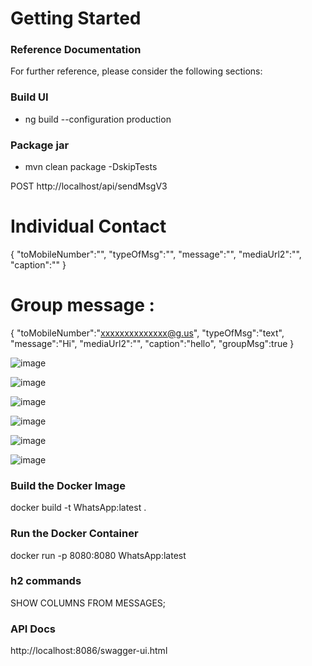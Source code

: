 # Getting Started

### Reference Documentation

For further reference, please consider the following sections:

### Build UI
* ng build --configuration production

### Package jar
* mvn clean package -DskipTests

POST http://localhost/api/sendMsgV3
# Individual Contact
{
    "toMobileNumber":"",
    "typeOfMsg":"",
    "message":"",
    "mediaUrl2":"",
    "caption":""
}

# Group message :
{
    "toMobileNumber":"xxxxxxxxxxxxxx@g.us",
    "typeOfMsg":"text",
    "message":"Hi",
    "mediaUrl2":"",
    "caption":"hello",
    "groupMsg":true
}

![image](https://github.com/user-attachments/assets/a28d3d63-12f5-47f1-ba2c-96ae54d7e416)

![image](https://github.com/user-attachments/assets/538bd7ad-7846-424d-b6f6-2bf5cfdf33d0)

![image](https://github.com/user-attachments/assets/160edf36-4821-48bb-bc31-13b46e117427)

![image](https://github.com/user-attachments/assets/caf3407c-1832-4a11-aa7a-c57b7910a4cc)

![image](https://github.com/user-attachments/assets/80832772-cc68-413e-947d-b326ccba9257)

![image](https://github.com/user-attachments/assets/45153f2b-847c-49c0-9e79-fd605d76fb1f)

### Build the Docker Image
docker build -t WhatsApp:latest .

### Run the Docker Container
docker run -p 8080:8080 WhatsApp:latest

### h2 commands
SHOW COLUMNS FROM MESSAGES;

### API Docs
http://localhost:8086/swagger-ui.html
